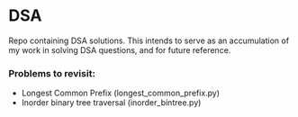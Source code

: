 # DSA
Repo containing DSA solutions. This intends to serve as an accumulation of my work in solving DSA questions, and for future reference.

### Problems to revisit:
- Longest Common Prefix (longest_common_prefix.py)
- Inorder binary tree traversal (inorder_bintree.py)
